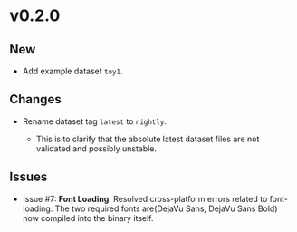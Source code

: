# v0.2.0

## New

- Add example dataset `toy1`.

## Changes

- Rename dataset tag `latest` to `nightly`.

  - This is to clarify that the absolute latest dataset files are not validated and possibly unstable.

## Issues

- Issue #7: **Font Loading**. Resolved cross-platform errors related to font-loading. The two required fonts are(DejaVu Sans, DejaVu Sans Bold) now compiled into the binary itself.
